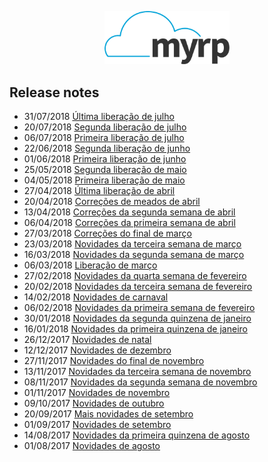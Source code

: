 <div class="articles">
<div class="hide">
    <p align="center">
        <img width="200" src="../logo.png" alt="Logo do myrp">
        <br>
    </p>

## Release notes
</div>

<ul>
    <li>
        <span class="date">31/07/2018</span> 
        <a href="/changelog-myrp/docs/18.07.03.html">Última liberação de julho</a>
    </li>
    <li>
        <span class="date">20/07/2018</span> 
        <a href="/changelog-myrp/docs/18.07.02.html">Segunda liberação de julho</a>
    </li>
    <li>
        <span class="date">06/07/2018</span> 
        <a href="/changelog-myrp/docs/18.07.01.html">Primeira liberação de julho</a>
    </li>
    <li>
        <span class="date">22/06/2018</span> 
        <a href="/changelog-myrp/docs/18.06.02.html">Segunda liberação de junho</a>
    </li>
    <li>
        <span class="date">01/06/2018</span> 
        <a href="/changelog-myrp/docs/18.06.01.html">Primeira liberação de junho</a>
    </li>
    <li>
        <span class="date">25/05/2018</span> 
        <a href="/changelog-myrp/docs/18.05.02.html">Segunda liberação de maio</a>
    </li>
    <li>
        <span class="date">04/05/2018</span> 
        <a href="/changelog-myrp/docs/18.05.01.html">Primeira liberação de maio</a>
    </li>
    <li>
        <span class="date">27/04/2018</span> 
        <a href="/changelog-myrp/docs/18.04.04.html">Última liberação de abril</a>
    </li>
    <li>
        <span class="date">20/04/2018</span> 
        <a href="/changelog-myrp/docs/18.04.03.html">Correções de meados de abril</a>
    </li>
    <li>
        <span class="date">13/04/2018</span> 
        <a href="/changelog-myrp/docs/18.04.02.html">Correções da segunda semana de abril</a>
    </li>
    <li>
        <span class="date">06/04/2018</span> 
        <a href="/changelog-myrp/docs/18.04.01.html">Correções da primeira semana de abril</a>
    </li>
    <li>
        <span class="date">27/03/2018</span> 
        <a href="/changelog-myrp/docs/18.03.04.html">Correções do final de março</a>
    </li>
    <li>
        <span class="date">23/03/2018</span> 
        <a href="/changelog-myrp/docs/18.03.03.html">Novidades da terceira semana de março</a>
    </li>
    <li>
        <span class="date">16/03/2018</span> 
        <a href="/changelog-myrp/docs/18.03.02.html">Novidades da segunda semana de março</a>
    </li>
    <li>
        <span class="date">06/03/2018</span> 
        <a href="/changelog-myrp/docs/18.03.01.html">Liberação de março</a>
    </li>
    <li>
        <span class="date">27/02/2018</span> 
        <a href="/changelog-myrp/docs/18.02.04.html">Novidades da quarta semana de fevereiro</a>
    </li>
    <li>
        <span class="date">20/02/2018</span> 
        <a href="/changelog-myrp/docs/18.02.03.html">Novidades da terceira semana de fevereiro</a>
    </li>
    <li>
        <span class="date">14/02/2018</span> 
        <a href="/changelog-myrp/docs/18.02.02.html">Novidades de carnaval</a>
    </li>
    <li>
        <span class="date">06/02/2018</span> 
        <a href="/changelog-myrp/docs/18.02.01.html">Novidades da primeira semana de fevereiro</a>
    </li>
    <li>
        <span class="date">30/01/2018</span> 
        <a href="/changelog-myrp/docs/18.01.02.html">Novidades da segunda quinzena de janeiro</a>
    </li>
    <li>
        <span class="date">16/01/2018</span> 
        <a href="/changelog-myrp/docs/18.01.01.html">Novidades da primeira quinzena de janeiro</a>
    </li>
    <li>
        <span class="date">26/12/2017</span> 
        <a href="/changelog-myrp/docs/17.12.02.html">Novidades de natal</a>
    </li>
    <li>
        <span class="date">12/12/2017</span> 
        <a href="/changelog-myrp/docs/17.12.01.html">Novidades de dezembro</a>
    </li>
    <li>
        <span class="date">27/11/2017</span> 
        <a href="/changelog-myrp/docs/17.11.04.html">Novidades do final de novembro</a>
    </li>
    <li>
        <span class="date">13/11/2017</span> 
        <a href="/changelog-myrp/docs/17.11.03.html">Novidades da terceira semana de novembro</a>
    </li>
    <li>
        <span class="date">08/11/2017</span> 
        <a href="/changelog-myrp/docs/17.11.02.html">Novidades da segunda semana de novembro</a>
    </li>
    <li>
        <span class="date">01/11/2017</span> 
        <a href="/changelog-myrp/docs/17.11.01.html">Novidades de novembro</a>
    </li>
    <li>
        <span class="date">09/10/2017</span>
        <a href="/changelog-myrp/docs/17.10.01.html">Novidades de outubro</a>
    </li>
    <li>
        <span class="date">20/09/2017</span> 
        <a href="/changelog-myrp/docs/17.09.02.html">Mais novidades de setembro</a>
    </li>
    <li>
        <span class="date">01/09/2017</span> 
        <a href="/changelog-myrp/docs/17.09.01.html">Novidades de setembro</a>
    </li>
    <li>
        <span class="date">14/08/2017</span> 
        <a href="/changelog-myrp/docs/17.08.02.html">Novidades da primeira quinzena de agosto</a>
    </li>
    <li>
        <span class="date">01/08/2017</span> 
        <a href="/changelog-myrp/docs/17.08.01.html">Novidades de agosto</a>
    </li>
</ul>

</div>
